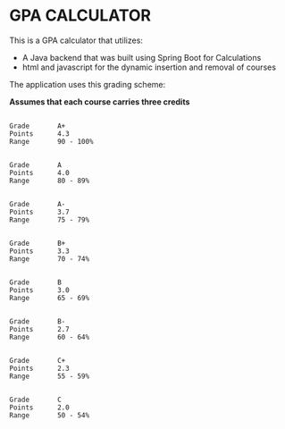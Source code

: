 # GPA CALCULATOR


This is a GPA calculator that utilizes:
- A Java backend that was built using Spring Boot for Calculations
- html and javascript for the dynamic insertion and removal of courses

The application uses this grading scheme:

**Assumes that each course carries three credits**

```

Grade       A+ 
Points      4.3 
Range       90 - 100% 
  
  
Grade       A 
Points      4.0 
Range       80 - 89% 
  
  
Grade       A- 
Points      3.7 
Range       75 - 79% 
  
  
Grade       B+ 
Points      3.3 
Range       70 - 74% 
  
  
Grade       B 
Points      3.0 
Range       65 - 69% 
  
  
Grade       B- 
Points      2.7 
Range       60 - 64% 
  
  
Grade       C+ 
Points      2.3 
Range       55 - 59% 
  
  
Grade       C 
Points      2.0 
Range       50 - 54% 
                    
```
